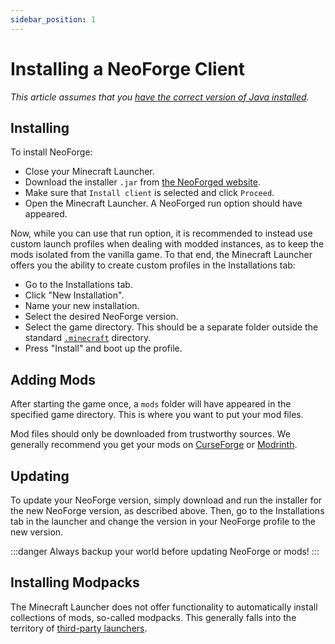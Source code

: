 ```yaml
---
sidebar_position: 1
---
```


# Installing a NeoForge Client

_This article assumes that you [have the correct version of Java installed][java]._

## Installing

To install NeoForge:

- Close your Minecraft Launcher.
- Download the installer `.jar` from [the NeoForged website][neoforged].
- Make sure that `Install client` is selected and click `Proceed`.
- Open the Minecraft Launcher. A NeoForged run option should have appeared.

Now, while you can use that run option, it is recommended to instead use custom launch profiles when dealing with modded instances, as to keep the mods isolated from the vanilla game. To that end, the Minecraft Launcher offers you the ability to create custom profiles in the Installations tab:

- Go to the Installations tab.
- Click "New Installation".
- Name your new installation.
- Select the desired NeoForge version.
- Select the game directory. This should be a separate folder outside the standard [`.minecraft`][dotminecraft] directory.
- Press "Install" and boot up the profile.

## Adding Mods

After starting the game once, a `mods` folder will have appeared in the specified game directory. This is where you want to put your mod files.

Mod files should only be downloaded from trustworthy sources. We generally recommend you get your mods on [CurseForge][curseforge] or [Modrinth][modrinth].

## Updating

To update your NeoForge version, simply download and run the installer for the new NeoForge version, as described above. Then, go to the Installations tab in the launcher and change the version in your NeoForge profile to the new version.

:::danger
Always backup your world before updating NeoForge or mods!
:::

## Installing Modpacks

The Minecraft Launcher does not offer functionality to automatically install collections of mods, so-called modpacks. This generally falls into the territory of [third-party launchers][launchers].

[curseforge]: https://www.curseforge.com/minecraft/search?class=mc-mods
[dotminecraft]: https://minecraft.wiki/w/.minecraft
[java]: index.md#java
[launchers]: launchers.md
[modrinth]: https://modrinth.com/mods
[neoforged]: https://neoforged.net
